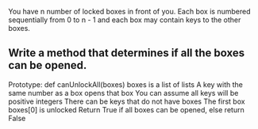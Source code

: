 You have n number of locked boxes in front of you. Each box is numbered sequentially from 0 to n - 1 and each box may contain keys to the other boxes.

## Write a method that determines if all the boxes can be opened.

Prototype: def canUnlockAll(boxes)
boxes is a list of lists
A key with the same number as a box opens that box
You can assume all keys will be positive integers
There can be keys that do not have boxes
The first box boxes[0] is unlocked
Return True if all boxes can be opened, else return False
